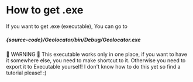 # How to get .exe
If you want to get .exe (executable),
You can go to
##### {source-code}/Geolocator/bin/Debug/Geolocator.exe

🚧 WARNING 🚧
This executable works only in one place, if you want to have it somewhere
else, you need to make shortcut to it. Otherwise you need to export it to Executable
yourself! I don't know how to do this yet so find a tutorial please! :)
